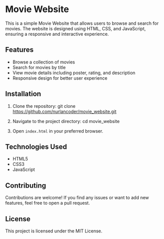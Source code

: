 # Movie Website

This is a simple Movie Website that allows users to browse and search for movies. The website is designed using HTML, CSS, and JavaScript, ensuring a responsive and interactive experience.

## Features
- Browse a collection of movies
- Search for movies by title
- View movie details including poster, rating, and description
- Responsive design for better user experience

## Installation
1. Clone the repository:
   git clone https://github.com/nurlancoder/movie_website.git
  
2. Navigate to the project directory:
   cd movie_website
  
3. Open `index.html` in your preferred browser.

## Technologies Used
- HTML5
- CSS3
- JavaScript

## Contributing
Contributions are welcome! If you find any issues or want to add new features, feel free to open a pull request.

## License
This project is licensed under the MIT License.
